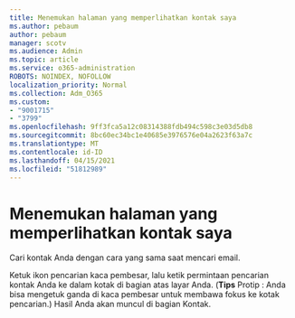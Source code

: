 ```yaml
---
title: Menemukan halaman yang memperlihatkan kontak saya
ms.author: pebaum
author: pebaum
manager: scotv
ms.audience: Admin
ms.topic: article
ms.service: o365-administration
ROBOTS: NOINDEX, NOFOLLOW
localization_priority: Normal
ms.collection: Adm_O365
ms.custom:
- "9001715"
- "3799"
ms.openlocfilehash: 9ff3fca5a12c08314388fdb494c598c3e03d5db8
ms.sourcegitcommit: 8bc60ec34bc1e40685e3976576e04a2623f63a7c
ms.translationtype: MT
ms.contentlocale: id-ID
ms.lasthandoff: 04/15/2021
ms.locfileid: "51812989"
---
```

# <a name="find-the-page-that-shows-my-contacts"></a>Menemukan halaman yang memperlihatkan kontak saya

Cari kontak Anda dengan cara yang sama saat mencari email.
 
Ketuk ikon pencarian kaca pembesar, lalu ketik permintaan pencarian kontak Anda ke dalam kotak di bagian atas layar Anda. (**Tips** Protip : Anda bisa mengetuk ganda di kaca pembesar untuk membawa fokus ke kotak pencarian.) Hasil Anda akan muncul di bagian Kontak.
